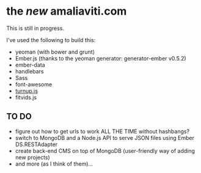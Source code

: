 the *new* amaliaviti.com
========================

This is still in progress.

I've used the following to build this:
*	yeoman (with bower and grunt)
*	Ember.js (thanks to the yeoman generator: generator-ember v0.5.2)
*	ember-data
*	handlebars
*	Sass
*	font-awesome
*	[turnup.js](http://github.com/aamaliaa/turnup.js)
*	fitvids.js

TO DO
-----
*	figure out how to get urls to work ALL THE TIME without hashbangs?
*	switch to MongoDB and a Node.js API to serve JSON files using Ember DS.RESTAdapter
*	create back-end CMS on top of MongoDB (user-friendly way of adding new projects)
*	and more (as I think of them)...
